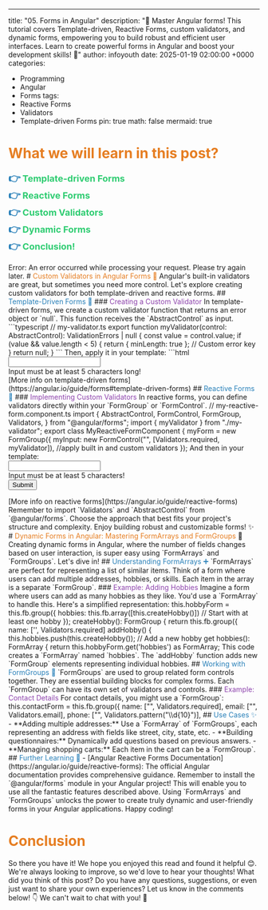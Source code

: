 ---

title: "05. Forms in Angular"
description: "🚀 Master Angular forms! This tutorial covers Template-driven, Reactive Forms, custom validators, and dynamic forms, empowering you to build robust and efficient user interfaces. Learn to create powerful forms in Angular and boost your development skills! 🚀"
author: infoyouth
date: 2025-01-19 02:00:00 +0000
categories:

- Programming
- Angular
- Forms
  tags:
- Reactive Forms
- Validators
- Template-driven Forms
  pin: true
  math: false
  mermaid: true

# <span style="color:#e67e22;">What we will learn in this post?</span>

<ul style='list-style-type: none; padding-left: 0;'>
<li><span style='color: #2980b9; font-size: 20px; font-weight: bold;'>👉</span> <span style='color: #2ecc71; font-size: 18px; font-weight: bold;'>Template-driven Forms</span></li>
<li><span style='color: #2980b9; font-size: 20px; font-weight: bold;'>👉</span> <span style='color: #2ecc71; font-size: 18px; font-weight: bold;'>Reactive Forms</span></li>
<li><span style='color: #2980b9; font-size: 20px; font-weight: bold;'>👉</span> <span style='color: #2ecc71; font-size: 18px; font-weight: bold;'>Custom Validators</span></li>
<li><span style='color: #2980b9; font-size: 20px; font-weight: bold;'>👉</span> <span style='color: #2ecc71; font-size: 18px; font-weight: bold;'>Dynamic Forms</span></li>
<li><span style='color: #2980b9; font-size: 20px; font-weight: bold;'>👉</span> <span style='color: #2ecc71; font-size: 18px; font-weight: bold;'>Conclusion!</span></li>
</ul>
Error: An error occurred while processing your request. Please try again later.
# <span style="color:#e67e22">Custom Validators in Angular Forms 🎉</span>
Angular's built-in validators are great, but sometimes you need more control. Let's explore creating custom validators for both template-driven and reactive forms.
## <span style="color:#2980b9">Template-Driven Forms 📝</span>
### <span style="color:#8e44ad">Creating a Custom Validator</span>
In template-driven forms, we create a custom validator function that returns an error object or `null`. This function receives the `AbstractControl` as input.
```typescript
// my-validator.ts
export function myValidator(control: AbstractControl): ValidationErrors | null {
  const value = control.value;
  if (value && value.length < 5) {
    return { minLength: true }; // Custom error key
  }
  return null;
}
```
Then, apply it in your template:
```html
<input
  type="text"
  [ngModel]="myValue"
  name="myInput"
  required
  (ngModelChange)="myForm.controls.myInput.markAsTouched()"
  [ngModelOptions]="{standalone: true}"
  [validator]="myValidator"
/>
<div
  *ngIf="myForm.controls.myInput.touched && myForm.controls.myInput.errors?.minLength"
>
  Input must be at least 5 characters long!
</div>
[More info on template-driven forms](https://angular.io/guide/forms#template-driven-forms)
## <span style="color:#2980b9">Reactive Forms 🚀</span>
### <span style="color:#8e44ad">Implementing Custom Validators</span>
In reactive forms, you can define validators directly within your `FormGroup` or `FormControl`.
// my-reactive-form.component.ts
import {
  AbstractControl,
  FormControl,
  FormGroup,
  Validators,
} from "@angular/forms";
import { myValidator } from "./my-validator";
export class MyReactiveFormComponent {
  myForm = new FormGroup({
    myInput: new FormControl("", [Validators.required, myValidator]), //apply built in and custom validators
  });
And then in your template:
<form [formGroup]="myForm">
  <input type="text" formControlName="myInput" />
  <div
    *ngIf="myForm.get('myInput')?.touched && myForm.get('myInput')?.errors?.minLength"
  >
    Input must be at least 5 characters!
  </div>
  <button type="submit" [disabled]="!myForm.valid">Submit</button>
</form>
[More info on reactive forms](https://angular.io/guide/reactive-forms)
Remember to import `Validators` and `AbstractControl` from `@angular/forms`. Choose the approach that best fits your project's structure and complexity. Enjoy building robust and customizable forms! ✨
# <span style="color:#e67e22">Dynamic Forms in Angular: Mastering FormArrays and FormGroups</span> 🎉
Creating dynamic forms in Angular, where the number of fields changes based on user interaction, is super easy using `FormArrays` and `FormGroups`. Let's dive in!
## <span style="color:#2980b9">Understanding FormArrays ➕</span>
`FormArrays` are perfect for representing a list of similar items. Think of a form where users can add multiple addresses, hobbies, or skills. Each item in the array is a separate `FormGroup`.
### <span style="color:#8e44ad">Example: Adding Hobbies</span>
Imagine a form where users can add as many hobbies as they like. You'd use a `FormArray` to handle this. Here's a simplified representation:
this.hobbyForm = this.fb.group({
  hobbies: this.fb.array([this.createHobby()]) // Start with at least one hobby
});
createHobby(): FormGroup {
  return this.fb.group({
    name: ['', Validators.required]
addHobby() {
  this.hobbies.push(this.createHobby()); // Add a new hobby
get hobbies(): FormArray {
  return this.hobbyForm.get('hobbies') as FormArray;
This code creates a `FormArray` named `hobbies`. The `addHobby` function adds new `FormGroup` elements representing individual hobbies.
## <span style="color:#2980b9">Working with FormGroups 🧱</span>
`FormGroups` are used to group related form controls together. They are essential building blocks for complex forms. Each `FormGroup` can have its own set of validators and controls.
### <span style="color:#8e44ad">Example: Contact Details</span>
For contact details, you might use a `FormGroup`:
this.contactForm = this.fb.group({
  name: ["", Validators.required],
  email: ["", Validators.email],
  phone: ["", Validators.pattern("\\d{10}")],
## <span style="color:#2980b9">Use Cases ✨</span>
- **Adding multiple addresses:** Use a `FormArray` of `FormGroups`, each representing an address with fields like street, city, state, etc.
- **Building questionnaires:** Dynamically add questions based on previous answers.
- **Managing shopping carts:** Each item in the cart can be a `FormGroup`.
## <span style="color:#2980b9">Further Learning 🚀</span>
- [Angular Reactive Forms Documentation](https://angular.io/guide/reactive-forms): The official Angular documentation provides comprehensive guidance.
Remember to install the `@angular/forms` module in your Angular project! This will enable you to use all the fantastic features described above. Using `FormArrays` and `FormGroups` unlocks the power to create truly dynamic and user-friendly forms in your Angular applications. Happy coding!
<h1><span style='color:#e67e22'>Conclusion</span></h1>
So there you have it! We hope you enjoyed this read and found it helpful 😊. We're always looking to improve, so we'd love to hear your thoughts! What did you think of this post? Do you have any questions, suggestions, or even just want to share your own experiences? Let us know in the comments below! 👇 We can't wait to chat with you! 🤗
